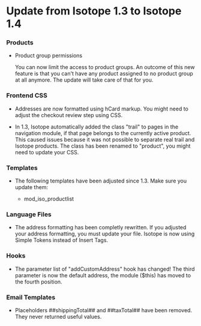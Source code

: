 Update from Isotope 1.3 to Isotope 1.4
======================================


### Products ###

  * Product group permissions

    You can now limit the access to product groups. An outcome of this new feature is that you can't have any product assigned to no product group
    at all anymore. The update will take care of that for you.


### Frontend CSS ###

  * Addresses are now formatted using hCard markup. You might need to adjust the checkout review step using CSS.

  * In 1.3, Isotope automatically added the class "trail" to pages in the navigation module, if that page belongs to the currently active product.
    This caused issues because it was not possible to separate real trail and Isotope products. The class has been renamed to "product", you might need to update your CSS.


### Templates ###

  * The following templates have been adjusted since 1.3. Make sure you update them:

    - mod_iso_productlist


### Language Files ###

  * The address formatting has been completly rewritten. If you adjusted your address formatting, you must update your file. Isotope is now using Simple Tokens instead of Insert Tags.


### Hooks ###

  * The parameter list of "addCustomAddress" hook has changed! The third parameter is now the default address, the module ($this) has moved to the fourth position.


### Email Templates ###

  * Placeholders ##shippingTotal## and ##taxTotal## have been removed. They never returned useful values.
